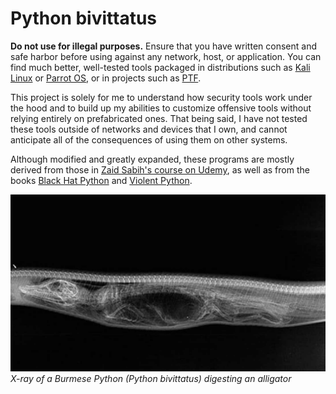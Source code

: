 # Python bivittatus

**Do not use for illegal purposes.** Ensure that you have written consent and safe harbor before using against any network, host, or application. You can find much better, well-tested tools packaged in distributions such as [Kali Linux](https://www.kali.org/) or [Parrot OS](https://parrotlinux.org/), or in projects such as [PTF](https://github.com/trustedsec/ptf).

This project is solely for me to understand how security tools work under the hood and to build up my abilities to customize offensive tools without relying entirely on prefabricated ones. That being said, I have not tested these tools outside of networks and devices that I own, and cannot anticipate all of the consequences of using them on other systems. 

Although modified and greatly expanded, these programs are mostly derived from those in [Zaid Sabih's course on Udemy](https://www.udemy.com/course/learn-python-and-ethical-hacking-from-scratch/), as well as from the books [Black Hat Python](https://www.amazon.com/Black-Hat-Python-Programming-Pentesters/dp/1593275900) and [Violent Python](https://www.amazon.com/Violent-Python-Cookbook-Penetration-Engineers-ebook/dp/B00ABY67JS/ref=sr_1_1?dchild=1&keywords=violent+python&qid=1590676538&s=books&sr=1-1).

![Python eating alligator](/python.jpg)
*X-ray of a Burmese Python (Python bivittatus) digesting an alligator*

